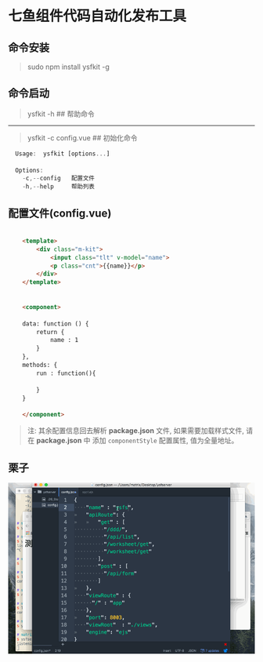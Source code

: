 # 七鱼组件代码自动化发布工具

## 命令安装
> sudo npm install ysfkit -g


## 命令启动
> ysfkit -h   ## 帮助命令

-----
> ysfkit -c config.vue    ## 初始化命令


```javascript
  Usage:  ysfkit [options...]

  Options:
    -c,--config   配置文件
    -h,--help     帮助列表
```

## 配置文件(config.vue)

```html

    <template>
        <div class="m-kit">
            <input class="tlt" v-model="name">
            <p class="cnt">{{name}}</p>
        </div>
    </template>


    <component>

    data: function () {
        return {
            name : 1
        }
    },
    methods: {
        run : function(){

        }
    }

    </component>

```
> 注: 其余配置信息回去解析 **package.json** 文件, 如果需要加载样式文件, 请在 **package.json** 中
添加 `componentStyle` 配置属性, 值为全量地址。


## 栗子

![七鱼组件代码自动化发布工具](./res/ysfkit.gif)

